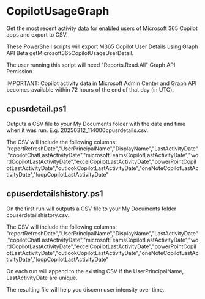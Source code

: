 # CopilotUsageGraph
Get the most recent activity data for enabled users of Microsoft 365 Copilot apps and export to CSV.

These PowerShell scripts will export M365 Copilot User Details using Graph API Beta getMicrosoft365CopilotUsageUserDetail.

The user running this script will need "Reports.Read.All" Graph API Pemission.

IMPORTANT:  Copilot activity data in Microsoft Admin Center and Graph API becomes available within 72 hours of the end of that day (in UTC).

## cpusrdetail.ps1 ##
Outputs a CSV file to your My Documents folder with the date and time when it was run.  E.g. 20250312_114000cpusrdetails.csv.

The CSV will include the following columns:
"reportRefreshDate","UserPrincipalName","DisplayName","LastActivityDate","copilotChatLastActivityDate","microsoftTeamsCopilotLastActivityDate","wordCopilotLastActivityDate","excelCopilotLastActivityDate","powerPointCopilotLastActivityDate","outlookCopilotLastActivityDate","oneNoteCopilotLastActivityDate","loopCopilotLastActivityDate"

## cpuserdetailshistory.ps1 ##
On the first run will outputs a CSV file to your My Documents folder cpuserdetailshistory.csv.

The CSV will include the following columns:
"reportRefreshDate","UserPrincipalName","DisplayName","LastActivityDate","copilotChatLastActivityDate","microsoftTeamsCopilotLastActivityDate","wordCopilotLastActivityDate","excelCopilotLastActivityDate","powerPointCopilotLastActivityDate","outlookCopilotLastActivityDate","oneNoteCopilotLastActivityDate","loopCopilotLastActivityDate"

On each run will append to the existing CSV if the UserPrincipalName, LastActivityDate are unique.

The resulting file will help you discern user intensity over time. 
